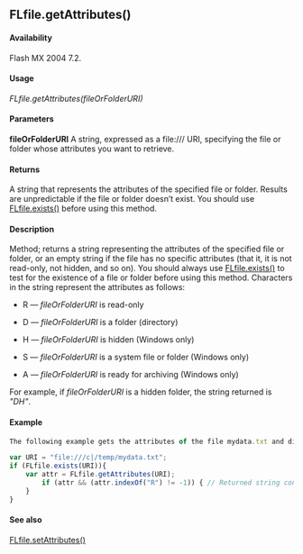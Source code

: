 ## FLfile.getAttributes()

#### Availability

Flash MX 2004 7.2.

#### Usage

*FLfile.getAttributes(fileOrFolderURI)*

#### Parameters

**fileOrFolderURI** A string, expressed as a file:/// URI, specifying the file or folder whose attributes you want to retrieve.

#### Returns

A string that represents the attributes of the specified file or folder.
Results are unpredictable if the file or folder doesn’t exist. You should use [FLfile.exists()](../FLfile_object/FLfile2.md) before using this method.

#### Description

Method; returns a string representing the attributes of the specified file or folder, or an empty string if the file has no specific attributes (that it, it is not read-only, not hidden, and so on). You should always use [FLfile.exists()](../FLfile_object/FLfile2.md) to test for the existence of a file or folder before using this method.
Characters in the string represent the attributes as follows:

- R — *fileOrFolderURI* is read-only

- D — *fileOrFolderURI* is a folder (directory)

- H — *fileOrFolderURI* is hidden (Windows only)

- S — *fileOrFolderURI* is a system file or folder (Windows only)

- A — *fileOrFolderURI* is ready for archiving (Windows only)

For example, if *fileOrFolderURI* is a hidden folder, the string returned is *"DH"*.

#### Example

```javascript
The following example gets the attributes of the file mydata.txt and displays an alert box if the file is read-only.

var URI = "file:///c|/temp/mydata.txt"; 
if (FLfile.exists(URI)){
    var attr = FLfile.getAttributes(URI);
        if (attr && (attr.indexOf("R") != -1)) { // Returned string contains R. alert(URI + " is read only!");
    }
}

```

#### See also

[FLfile.setAttributes()](../FLfile_object/FLfile13.md)
